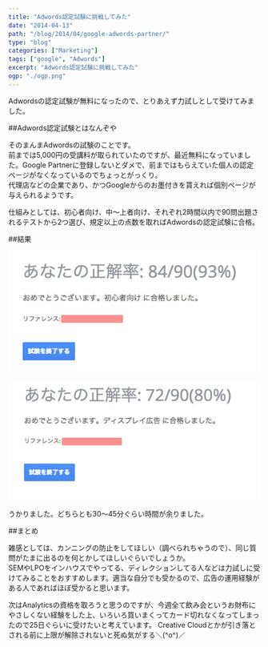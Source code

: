 ```yaml
---
title: "Adwords認定試験に挑戦してみた"
date: "2014-04-13"
path: "/blog/2014/04/google-adwords-partner/"
type: "blog"
categories: ["Marketing"]
tags: ["google", "Adwords"]
excerpt: "Adwords認定試験に挑戦してみた"
ogp: "./ogp.png"
---
```


Adwordsの認定試験が無料になったので、とりあえず力試しとして受けてみました。

##Adwords認定試験とはなんぞや

そのまんまAdwordsの試験のことです。  
前までは5,000円の受講料が取られていたのですが、最近無料になっていました。Google Partnerに登録しないとダメで、前まではもらえていた個人の認定ページがなくなっているのでちょっとがっくり。  
代理店などの企業であり、かつGoogleからのお墨付きを貰えれば個別ページが与えられるようです。

仕組みとしては、初心者向け、中〜上者向け、それぞれ2時間以内で90問出題されるテストから2つ選び、規定以上の点数を取ればAdwordsの認定試験に合格。

##結果

![](e1b17b25c62bcd7e27e4fa8a4e4c2f4f.jpg)

![](12e312f979684f8d3006e144a6e3ad59.jpg)

うかりました。どちらとも30〜45分ぐらい時間が余りました。


##まとめ

雑感としては、カンニングの防止をしてほしい（調べられちゃうので）、同じ質問がたまに出るのを何とかしてほしいぐらいでしょうか。  
SEMやLPOをインハウスでやってる、ディレクションしてる人などは力試しに受けてみることをおすすめします。適当な自分でも受かるので、広告の運用経験がある人であればほぼ受かると思います。    

次はAnalyticsの資格を取ろうと思うのですが、今週全て飲み会というお財布にやさしくない経験をした上、いろいろ買いまくってカード切れなくなってしまったので25日ぐらいに受けたいと考えています。
Creative Cloudとかが引き落とされる前に上限が解除されないと死ぬ気がする＼(^o^)／
